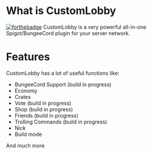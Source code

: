 # What is CustomLobby
[![forthebadge](https://forthebadge.com/images/badges/made-with-java.svg)](https://forthebadge.com)
CustomLobby is a very powerful all-in-one Spigot/BungeeCord plugin for your server network.

# Features
CustomLobby has a lot of useful functions like:
* BungeeCord Support (build in progress)
* Economy
* Crates
* Vote (build in progress)
* Shop (build in progress)
* Friends (build in progress)
* Trolling Commands (build in progress)
* Nick
* Build mode

And much more
